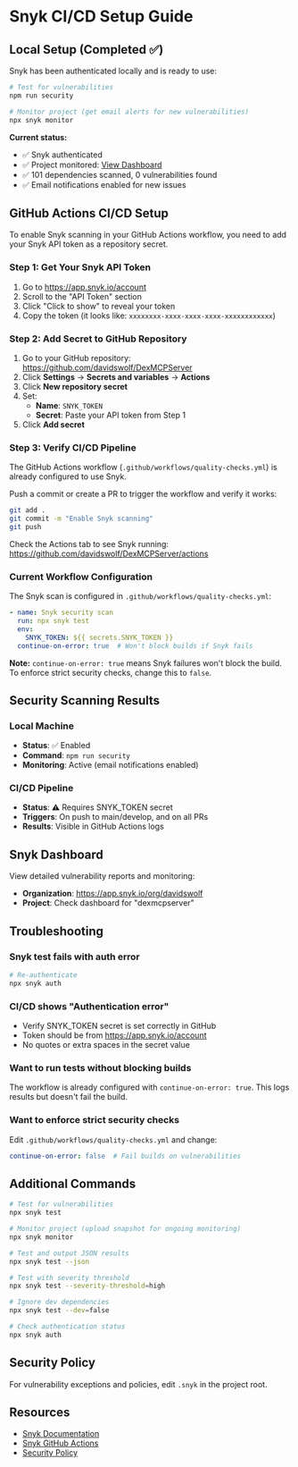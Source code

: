 # Snyk CI/CD Setup Guide

## Local Setup (Completed ✅)

Snyk has been authenticated locally and is ready to use:

```bash
# Test for vulnerabilities
npm run security

# Monitor project (get email alerts for new vulnerabilities)
npx snyk monitor
```

**Current status:**
- ✅ Snyk authenticated
- ✅ Project monitored: [View Dashboard](https://app.snyk.io/org/davidswolf)
- ✅ 101 dependencies scanned, 0 vulnerabilities found
- ✅ Email notifications enabled for new issues

## GitHub Actions CI/CD Setup

To enable Snyk scanning in your GitHub Actions workflow, you need to add your Snyk API token as a repository secret.

### Step 1: Get Your Snyk API Token

1. Go to https://app.snyk.io/account
2. Scroll to the "API Token" section
3. Click "Click to show" to reveal your token
4. Copy the token (it looks like: `xxxxxxxx-xxxx-xxxx-xxxx-xxxxxxxxxxxx`)

### Step 2: Add Secret to GitHub Repository

1. Go to your GitHub repository: https://github.com/davidswolf/DexMCPServer
2. Click **Settings** → **Secrets and variables** → **Actions**
3. Click **New repository secret**
4. Set:
   - **Name**: `SNYK_TOKEN`
   - **Secret**: Paste your API token from Step 1
5. Click **Add secret**

### Step 3: Verify CI/CD Pipeline

The GitHub Actions workflow (`.github/workflows/quality-checks.yml`) is already configured to use Snyk.

Push a commit or create a PR to trigger the workflow and verify it works:

```bash
git add .
git commit -m "Enable Snyk scanning"
git push
```

Check the Actions tab to see Snyk running: https://github.com/davidswolf/DexMCPServer/actions

### Current Workflow Configuration

The Snyk scan is configured in `.github/workflows/quality-checks.yml`:

```yaml
- name: Snyk security scan
  run: npx snyk test
  env:
    SNYK_TOKEN: ${{ secrets.SNYK_TOKEN }}
  continue-on-error: true  # Won't block builds if Snyk fails
```

**Note:** `continue-on-error: true` means Snyk failures won't block the build. To enforce strict security checks, change this to `false`.

## Security Scanning Results

### Local Machine
- **Status**: ✅ Enabled
- **Command**: `npm run security`
- **Monitoring**: Active (email notifications enabled)

### CI/CD Pipeline
- **Status**: ⚠️ Requires SNYK_TOKEN secret
- **Triggers**: On push to main/develop, and on all PRs
- **Results**: Visible in GitHub Actions logs

## Snyk Dashboard

View detailed vulnerability reports and monitoring:
- **Organization**: https://app.snyk.io/org/davidswolf
- **Project**: Check dashboard for "dexmcpserver"

## Troubleshooting

### Snyk test fails with auth error
```bash
# Re-authenticate
npx snyk auth
```

### CI/CD shows "Authentication error"
- Verify SNYK_TOKEN secret is set correctly in GitHub
- Token should be from https://app.snyk.io/account
- No quotes or extra spaces in the secret value

### Want to run tests without blocking builds
The workflow is already configured with `continue-on-error: true`. This logs results but doesn't fail the build.

### Want to enforce strict security checks
Edit `.github/workflows/quality-checks.yml` and change:
```yaml
continue-on-error: false  # Fail builds on vulnerabilities
```

## Additional Commands

```bash
# Test for vulnerabilities
npx snyk test

# Monitor project (upload snapshot for ongoing monitoring)
npx snyk monitor

# Test and output JSON results
npx snyk test --json

# Test with severity threshold
npx snyk test --severity-threshold=high

# Ignore dev dependencies
npx snyk test --dev=false

# Check authentication status
npx snyk auth
```

## Security Policy

For vulnerability exceptions and policies, edit `.snyk` in the project root.

## Resources

- [Snyk Documentation](https://docs.snyk.io/)
- [Snyk GitHub Actions](https://github.com/snyk/actions)
- [Security Policy](../SECURITY.md)
